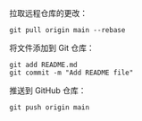 拉取远程仓库的更改：

```
git pull origin main --rebase
```

将文件添加到 Git 仓库：

```
git add README.md
git commit -m "Add README file"
```

推送到 GitHub 仓库：

```
git push origin main
```

